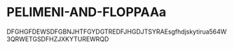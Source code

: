 # PELIMENI-AND-FLOPPAAa
DFGHGFDEWSDFGBNJHTFGYDGTREDFJHGDJTSYRAEsgfhdjskytirua564W3QRWETGSDFHZJXKYTUREWRQD
